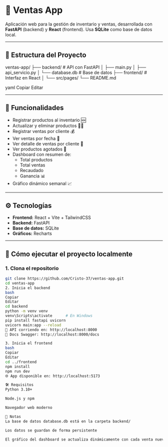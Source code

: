 # 🛒 Ventas App

Aplicación web para la gestión de inventario y ventas, desarrollada con **FastAPI** (backend) y **React** (frontend). Usa **SQLite** como base de datos local.

---

## 📂 Estructura del Proyecto

ventas-app/
├── backend/ # API con FastAPI
│ ├── main.py
│ ├── api_servicio.py
│ └── database.db # Base de datos
├── frontend/ # Interfaz en React
│ └── src/pages/
└── README.md

yaml
Copiar
Editar

---

## 🚀 Funcionalidades

- Registrar productos al inventario 🆕
- Actualizar y eliminar productos 📝❌
- Registrar ventas por cliente 💰
- Ver ventas por fecha 📅
- Ver detalle de ventas por cliente 🧾
- Ver productos agotados 🚨
- Dashboard con resumen de:
  - Total productos
  - Total ventas
  - Recaudado
  - Ganancia 📊
- Gráfico dinámico semanal 📈

---

## ⚙️ Tecnologías

- **Frontend:** React + Vite + TailwindCSS
- **Backend:** FastAPI
- **Base de datos:** SQLite
- **Gráficos:** Recharts

---

## 🧪 Cómo ejecutar el proyecto localmente

### 1. Clona el repositorio

```bash
git clone https://github.com/Cristo-37/ventas-app.git
cd ventas-app
2. Inicia el backend
bash
Copiar
Editar
cd backend
python -m venv venv
venv\Scripts\activate      # En Windows
pip install fastapi uvicorn
uvicorn main:app --reload
📍 API corriendo en: http://localhost:8000
📍 Docs Swagger: http://localhost:8000/docs

3. Inicia el frontend
bash
Copiar
Editar
cd ../frontend
npm install
npm run dev
🌐 App disponible en: http://localhost:5173

🛠 Requisitos
Python 3.10+

Node.js y npm

Navegador web moderno

🧠 Notas
La base de datos database.db está en la carpeta backend/

Los datos se guardan de forma persistente

El gráfico del dashboard se actualiza dinámicamente con cada venta nueva
